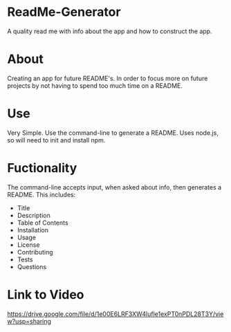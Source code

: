 # ReadMe-Generator
A quality read me with info about the app and how to construct the app.

# About
Creating an app for future README's. In order to focus more on future projects by not having to spend too much time on a README.

# Use
Very Simple. Use the command-line to generate a README. Uses node.js, so will need to init and install npm.

# Fuctionality
The command-line accepts input, when asked about info, then generates a README.
This includes:
  * Title
  * Description
  * Table of Contents
  * Installation
  * Usage
  * License
  * Contributing
  * Tests
  * Questions

# Link to Video

https://drive.google.com/file/d/1e00E6LRF3XW4lufle1exPT0nPDL28T3Y/view?usp=sharing
